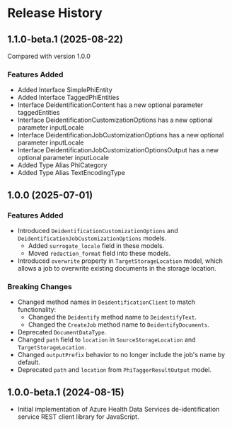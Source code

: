 # Release History

## 1.1.0-beta.1 (2025-08-22)
Compared with version 1.0.0

### Features Added
  - Added Interface SimplePhiEntity
  - Added Interface TaggedPhiEntities
  - Interface DeidentificationContent has a new optional parameter taggedEntities
  - Interface DeidentificationCustomizationOptions has a new optional parameter inputLocale
  - Interface DeidentificationJobCustomizationOptions has a new optional parameter inputLocale
  - Interface DeidentificationJobCustomizationOptionsOutput has a new optional parameter inputLocale
  - Added Type Alias PhiCategory
  - Added Type Alias TextEncodingType

## 1.0.0 (2025-07-01)

### Features Added

- Introduced `DeidentificationCustomizationOptions` and `DeidentificationJobCustomizationOptions` models.
    - Added `surrogate_locale` field in these models.
    - Moved `redaction_format` field into these models.
- Introduced `overwrite` property in `TargetStorageLocation` model, which allows a job to overwrite existing documents in the storage location. 

### Breaking Changes

- Changed method names in `DeidentificationClient` to match functionality:
    - Changed the `Deidentify` method name to `DeidentifyText`.
    - Changed the `CreateJob` method name to `DeidentifyDocuments`.
- Deprecated `DocumentDataType`.
- Changed `path` field to `location` in `SourceStorageLocation` and `TargetStorageLocation`.
- Changed `outputPrefix` behavior to no longer include the job's name by default.
- Deprecated `path` and `location` from `PhiTaggerResultOutput` model.

## 1.0.0-beta.1 (2024-08-15)

- Initial implementation of Azure Health Data Services de-identification service REST client library for JavaScript.
